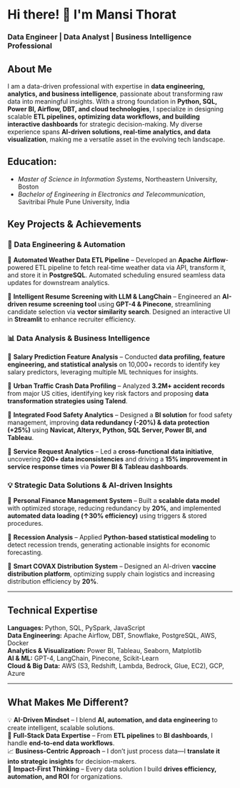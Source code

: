 
# **Hi there! 👋 I'm Mansi Thorat**  
### **Data Engineer | Data Analyst | Business Intelligence Professional**  

## **About Me**  
I am a data-driven professional with expertise in **data engineering, analytics, and business intelligence**, passionate about transforming raw data into meaningful insights. With a strong foundation in **Python, SQL, Power BI, Airflow, DBT, and cloud technologies**, I specialize in designing scalable **ETL pipelines, optimizing data workflows, and building interactive dashboards** for strategic decision-making. My diverse experience spans **AI-driven solutions, real-time analytics, and data visualization**, making me a versatile asset in the evolving tech landscape.

## **Education**:
  - *Master of Science in Information Systems*, Northeastern University, Boston
  - *Bachelor of Engineering in Electronics and Telecommunication*, Savitribai Phule Pune University, India

## **Key Projects & Achievements**  
### **🚀 Data Engineering & Automation**  
🔹 **Automated Weather Data ETL Pipeline** – Developed an **Apache Airflow**-powered ETL pipeline to fetch real-time weather data via API, transform it, and store it in **PostgreSQL**. Automated scheduling ensured seamless data updates for downstream analytics.  

🔹 **Intelligent Resume Screening with LLM & LangChain** – Engineered an **AI-driven resume screening tool** using **GPT-4 & Pinecone**, streamlining candidate selection via **vector similarity search**. Designed an interactive UI in **Streamlit** to enhance recruiter efficiency.  

### **📊 Data Analysis & Business Intelligence**  
🔹 **Salary Prediction Feature Analysis** – Conducted **data profiling, feature engineering, and statistical analysis** on 10,000+ records to identify key salary predictors, leveraging multiple ML techniques for insights.  

🔹 **Urban Traffic Crash Data Profiling** – Analyzed **3.2M+ accident records** from major US cities, identifying key risk factors and proposing **data transformation strategies using Talend**.  

🔹 **Integrated Food Safety Analytics** – Designed a **BI solution** for food safety management, improving **data redundancy (-20%) & data protection (+25%)** using **Navicat, Alteryx, Python, SQL Server, Power BI, and Tableau**.  

🔹 **Service Request Analytics** – Led a **cross-functional data initiative**, uncovering **200+ data inconsistencies** and driving a **15% improvement in service response times** via **Power BI & Tableau dashboards**.  

### **💡 Strategic Data Solutions & AI-driven Insights**  
🔹 **Personal Finance Management System** – Built a **scalable data model** with optimized storage, reducing redundancy by **20%**, and implemented **automated data loading (↑30% efficiency)** using triggers & stored procedures.  

🔹 **Recession Analysis** – Applied **Python-based statistical modeling** to detect recession trends, generating actionable insights for economic forecasting.  

🔹 **Smart COVAX Distribution System** – Designed an AI-driven **vaccine distribution platform**, optimizing supply chain logistics and increasing distribution efficiency by **20%**.  

---

## **Technical Expertise**  
**Languages:** Python, SQL, PySpark, JavaScript  
**Data Engineering:** Apache Airflow, DBT, Snowflake, PostgreSQL, AWS, Docker  
**Analytics & Visualization:** Power BI, Tableau, Seaborn, Matplotlib  
**AI & ML:** GPT-4, LangChain, Pinecone, Scikit-Learn  
**Cloud & Big Data:** AWS (S3, Redshift, Lambda, Bedrock, Glue, EC2), GCP, Azure  

---

## **What Makes Me Different?**  
💡 **AI-Driven Mindset** – I blend **AI, automation, and data engineering** to create intelligent, scalable solutions.  
🚀 **Full-Stack Data Expertise** – From **ETL pipelines** to **BI dashboards**, I handle **end-to-end data workflows**.  
📈 **Business-Centric Approach** – I don’t just process data—I **translate it into strategic insights** for decision-makers.  
🎯 **Impact-First Thinking** – Every data solution I build **drives efficiency, automation, and ROI** for organizations.  
